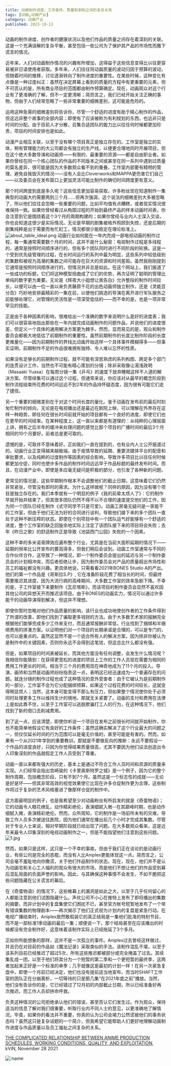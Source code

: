 ```yaml
---
title: 动画制作进度、工作条件、质量和剥削之间的复杂关系
tags: [动画,动画产业]
category: 动画产业
published: 2023-10-13
---
```


动画的制作进度、创作者的健康状况以及他们作品的质量之间存在着深刻的关联。这是一个充满误解的复杂平衡，甚至包括一些公司为了保护其产品的市场性而撒下谎言的情况。

近年来，人们对动画制作情况的兴趣有所增加，这得益于这些信息变得比以往更容易被非日语使用者获取。多年来，人们往往将动画质量的波动归因于预算的波动，但随着时间的推移，讨论逐渐转向了制作进度的重要性。在某些时候，这种变化有点像是一种过度纠正：虽然在决定屏幕上看到的质量的方程中有更重要的元素，但不可否认的是，所有商业项目的范围都由制作预算确定。现在，动画观众对这个行业有了更准确的了解，但不一定更清晰；简而言之，我们已经开始关注正确的事物，但由于人们经常忽略了一些非常重要的细微差别，这可能是危险的。

运用这种急需的细微差别将告诉你，尽管一个舒适的进度有助于精心制作的作品，但这远非整个故事的全部内容；即使有了应该被称为有利规划的东西，也远非只是时间的分配。由于目前人才分散，召集合适团队的能力比以往任何时候都更加珍贵，项目的时间安排也是如此。

动漫产业相互关联，以至于没有哪个项目真正是独立存在的。工作室是独立的实体，稍有管理能力的大公司都会有独立的生产线，以便更合理地同时开展项目，但在这个绝大多数导演和动画师——有限的、最重要的资源——都是自由职业者。如果你曾经在同一个核心团队的作品的不同版本之间或甚至在同一系列中遇到过质量的莫名差异，很可能是因为大多数观众看不到的重叠。工作室内部要有精明的管理，避免自我毁灭的情况——没有人会比Cloverworks和MAPPA更伤害它们自己——以及委员会在发布窗口上更加灵活可能比制作的确切时间跨度更有意义。

那个时间跨度到底是多久呢？这些信息更加容易获取，许多粉丝现在知道制作一集典型的动画大约需要两到三个月……但再次强调，这个说法的细微差别大多被忽略了，所以他们往往会忽略一些重要的问题，比如平均值有点糟糕，或者现实情况很难保持一致。如果你曾经看过从构图过程的开始到最终产品的样本动画时间表，你会注意到它是围绕着这个3个月的周期构建的；如果你曾经与业内人士深入交谈，你也会知道这很少是实际情况。无论是早期的剧集被格外照顾到失控，还是后期的剧集纯粹是出于需要而匆忙赶工，情况都很少能稳定在理论标准上。
![about_table_ideal.png](https://s2.loli.net/2023/10/13/w2OeoyqAUdWlz59.png)
动画行业如何能在一年内完成一部电视动画的制作过程，每一集通常需要数个月的时间，这并不是什么秘密：电视制作过程是多线程的，通常是按照时间顺序进行的，但有多个团队同时进行不同阶段的轮换。这是一个受到优先级管理的过程，在长时间运行的系列中最为明显，这些系列中较低级别的集数和被视为高潮的集数之间可能存在巨大的资源和时间差距。虽然我刚刚提到它通常是按照时间顺序进行的，但情况并非总是如此。在这个网站上，我们报道了一些成功的标题，它们将这种模型扭曲成了它们的优势，再次证明了聪明的管理比单纯的数字更为重要。无论是《辉夜大小姐想让我告白》允许整段的制作时间拉长，以便可以由一位一直以来负责藤原千花的出色动画师独立制作，还是《灵能百分百》巧妙地安排最精彩的一集在前，以便他们挑选的导演在离开进行军队服务之前能够处理它，对管理的灵活性是一项深受低估的——而不幸的是，也是一项非常罕见的技能。

正是由于各种因素的影响，很难给出一个准确的数字来说明什么是好的进度表；我们可以很容易地指出那些在一年内就完成动画制作的问题作品，并说他们的进度很差，但定义一个具体的通用解决方案更为棘手。然而，显而易见的是，观众和制作委员会都极大地低估了前期制作的重要性。虽然前期制作的长度比制作阶段的长度更难量化——因为前期制作的界线比动画开始这样一个具体事件模糊得多——但事实证明，前期制作不足的作品很难拥有独特、令人难以忘怀的性质。

如果没有足够长的前期制作过程，就不可能有深思熟虑的系列构图、跨足多个部门的连贯设计工作，当然也不可能有精心策划的分镜；除非采取像让湯浅政明（Masaaki Yuasa）在每周分镜一集《乒乓》的速度下放弃睡眠这样不人道的解决方案。尽管续集可以通过这个过程，但通常来说，你应该对从最早的概念阶段到制作流程结束所花费的时间远远不到2年的作品持怀疑态度，因为很有可能它们走了捷径。

另一个重要的细微差别在于对这个时间长度的量化。鉴于动画在发布前的最后时刻匆忙制作的倾向，无论是在电视播出还是最近在剧院上映，可以理解在外界存在这样一种趋势，即任何在很长时间前就开始的项目都有一个良好的进度，即使它们也在更早的时间结束。在某种程度上，这一直以来都是有道理的：从纯粹的心理层面上讲，拥有之后半年的缓冲来处理问题的感觉比那个项目的广播时间的最后3个月相同的10个月要好。前者总是更可取的。

遗憾的是，可取并不意味着好。正如我们一直在提到的，也有业内人士公开报道过的，动画行业正变得越来越极端。由于疫情导致的延期、重要流媒体平台的配音和审批要求，以及纯粹的过度制作等因素的综合影响，导致许多项目比以往任何时候都更加仓促，同时也使许多作品的制作时间远远早于作品标题的最终发布时间。而且，在动漫产业中，即使是本应毫无疑问是积极的部分，也引发了各种新的问题。

更常见的情况是，这些早期制作根本不会调整他们的截止日期，这意味着它们仍然非常紧张，尽管没有即时的需求。为什么这样做呢？同样的原因，因为没有哪个项目是独立存在的。我们本季就有一个明显的例子《我的前辈太烦人了》：它的制作早就开始并结束了，但其很多团队仍然不得不以不合理的速度提交他们的工作，因为同一个团队已经在制作《式守同学不只是可爱》。动画工房毫无疑问是一家能干的工作室，但由于他们无法为好的合同进行谈判，导致他们接下来的多个团队一直处于这种不断压榨的状态。即使在个别项目中有一个团队运气好能够有一个舒适的进度，整个工作室的缺乏回旋余地实际上注定了该团队接下来的项目将会失败；去年《昨日之歌》的舒适制作正是导致《池袋西门公园》失败的一个因素。

这种不幸的多米诺骨牌效应遍布整个行业，尤其是在当前大面积延期的情况下——延期的频率比公开宣布的要高得多，但我们稍后会谈到。动画工作室通常与不同的合作伙伴合作，这导致了一种情况，即一个制作委员会提出的延迟与另一个制作委员会的计划相冲突，而后者拒绝让步，因为制作委员会对产品的质量超出市场性和员工的福祉都没有兴趣。更具体地说，只需看看2021年BONES Studio A的产出。他们的第一个作品是《哥斯拉S.P》, 它在准备阶段花费了相当长的时间，但最终需要推迟其进度，因为大流行病的高峰期间，大多数工作室的效率急剧下降。不幸的是，子工作室接下来要制作《瓦尼塔斯》，而该项目的制作委员会显然不喜欢因其他公司的异想天开而推迟该项目。由于BONES的动画实力，情况可以通过许多能干的动画导演得到解决，但这并不理想。

即使你暂时忽略对他们作品质量的影响，该行业也成功地使创作者的工作条件得到了所谓的改善，即他们找到了骗取更多钱财的方法。由于大多数艺术家的报酬完全根据他们能够完成多少工作来支付，而且通常报酬非常低，行业找到了捆绑和半捆绑费用的拼凑方案。以证明他们对一个项目的长期承诺是合理的，可以是专门的，也可以是重点的。虽然这显然不是一个适合所有人的解决方案，因为除非你被认为是制作中的关键因素，否则你永远不会得到这笔钱，但这总比什么都没有强。

但是，如果项目的时间表被延长，而其他方面没有任何调整，会发生什么情况呢？我相信你能猜到：在获得更宽松的进度的项目上工作的工作人员现在需要为相同的费用工作更长的时间，相当于三个月的费用现在神奇地成为了11个月的投入。导演、画师和当然是动画师纷纷指责这一点，表明这已经迅速成为一个普遍存在的问题。就连分镜的制作过程也成了这种情况的意外受害者：由于它被认为是前期制作的一部分，工作室不会为它分配捆绑预算，如果这个过程花费的时间较长，这就变得稍显烦人；当然，这本身可能变得不那么有压力，但如果整个情况使你处于必须同时处理更多工作以维持生计的境地，那就无关紧要了。动画的支付和费用在法律上是如此靠不住，以至于工作室可以逃脱欺骗打工人的行为，在这种情况下，他们找到了新的借口去削减费用。

到了这一点，应该清楚，即使你听说一个项目在发布之前很长时间就开始制作，你也不能简单地假设它有良好的工作条件；虽然这确实解决了这个行业最大的问题之一，但仅仅延长时间的行为范围可以是毫无价值的，甚至可能是有害的。然而，如果有一个从2021年学到的重要教训，那就是不要做反向的推断：永远不要假设一个作品的进度良好，只因为你觉得结果质量很高，尤其不要因为他们设法创造出令人印象深刻的作品就假定工作人员受到了尊重。

动画一直以来都有强大的历史，基本上是通过不符合工作人员时间和资源的质量来实现。人们经常会指出宫崎骏的《卡里奥斯特罗之城》是一个例子，因为它的整个制作周期，包括概念阶段，只有不到7个月。虽然这是一个标志性的成就——无论是好是坏——但其非常高效的视觉效果使它比现在许多仓促制作更为合理，这些制作将过于复杂的艺术风格塞进了像那样仓促的制作中。

这方面最明显的例子，也是我希望至少对动画粉丝有所启发的就是《奇蛋物语》；它的动画令人眼花缭乱，动作精彩绝伦，表演细腻入微--在其巅峰时期，也是动作细腻入微，表演精彩绝伦。然而，众所周知，它的制作是一场前所未有的灾难，导致工作人员多次被送往医院，因为他们通常在播出前几个小时才完成其集数。尽管对于专业人士来说，相对早期阶段就已经出现了问题。在大多数观众看来，这是近年来最令人印象深刻的电视动画制作之一，但是不能指望他们注意到这些问题。
![1.jpg](https://s2.loli.net/2023/10/13/sQMO6uJlzTr1aI8.jpg)

然而，如果只是这样，这只是一个不幸的事故。但由于我们正在谈论的是动画行业，有些公司是完全的恶棍，而没有人比Aniplex更能体现这一点。简而言之，公司会毫不羞耻地向你撒谎，关于他们作品制作的状态。现在，现在，他们并不是认为动画宅和关心工人福利的观众有很大的市场，而是他们不想让他们的作品受到幕后混乱局面的负面声誉的影响。因此，与其确保这种事情不会发生，不如干脆把这些问题隐藏在公关谎言的幕后。

在《奇蛋物语》的情况下，这些帷幕上的漏洞是如此之大，以至于几乎任何留心的人都能注意到他们试图隐藏什么。声优公司不小心在推特上发布了即将播出的集数的摘要，而非计划中的复盘集使它们困扰不已，甚至官方帐号短暂地发布了一个带有错误集数的物理剧本——再次揭示了他们正式视为计划内的复盘是紧急行动。在电视广播结束时，Aniplex居然敢假装它的真正结局是一集他们批准的特别节目，而不是一部标准1季动画的最后一集；顺便说一下，那个结局甚至在应该播出的时候都没有完全制作好，这意味着该制作实际上已经拖延了3个多月。

正如你所能想象的那样，这并不是一次孤立的事件。Aniplex过去曾经这样做过，并且仍在对目前的作品如《魔法记录》采取类似的手法。该制作混乱不堪，以至于该系列目前已经推迟了超过5次，所有这些推迟都被部分或完全掩盖了过去。其续集乱成一团，以至于他们将其分为一个短暂的第二季和一个更短暂的最终季，这两者加起来正好是一个标准的单季；几乎就像这是最初的计划一样！在另一次紧急复盘中，即使一个月前已经决定，他们也没有提前适当地宣布，而当时SHAFT工作室的团队正在分崩离析，一切等待的只是那几集“在2021年底之前”播放。当然，他们没有告诉你的是，它已经错过了12月初的内部截止日期，所以已经准备好再次推迟，而工作人员却拼命呼救。

负责这种情况的公司拒绝承认他们的错误，甚至否认它们发生过。作为观众，保持适当的信息了解对我们很重要，听取行业内不同人士的意见，以更准确地了解情况。毕竟，如果你的看法并不重要，你真的认为公司会竭力公然谎报他们的事务状态吗？虽然这只是复杂话题的一个简介，但我希望它能帮助人们更好地理解动画制作进度与作品质量以及员工福祉之间复杂的关系。

[THE COMPLICATED RELATIONSHIP BETWEEN ANIME PRODUCTION SCHEDULES, WORKING CONDITIONS, QUALITY, AND EXPLOITATION](https://blog.sakugabooru.com/2021/11/28/anime-production-schedules/ "THE COMPLICATED RELATIONSHIP BETWEEN ANIME PRODUCTION SCHEDULES, WORKING CONDITIONS, QUALITY, AND EXPLOITATION"), kViN, November 28 2021

![:name](https://count.getloli.com/@Mikuorz-30177?theme=capoo-2)